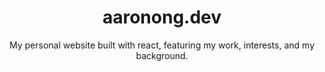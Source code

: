 <div align="center">
<h1>aaronong.dev</h1>
</div>

<div align="center">
My personal website built with react, featuring my work, interests, and my background.
</div>  

